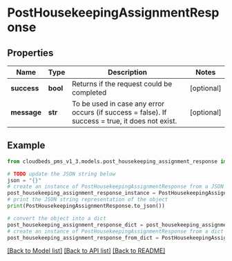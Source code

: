 # PostHousekeepingAssignmentResponse


## Properties

Name | Type | Description | Notes
------------ | ------------- | ------------- | -------------
**success** | **bool** | Returns if the request could be completed | [optional] 
**message** | **str** | To be used in case any error occurs (if success &#x3D; false). If success &#x3D; true, it does not exist. | [optional] 

## Example

```python
from cloudbeds_pms_v1_3.models.post_housekeeping_assignment_response import PostHousekeepingAssignmentResponse

# TODO update the JSON string below
json = "{}"
# create an instance of PostHousekeepingAssignmentResponse from a JSON string
post_housekeeping_assignment_response_instance = PostHousekeepingAssignmentResponse.from_json(json)
# print the JSON string representation of the object
print(PostHousekeepingAssignmentResponse.to_json())

# convert the object into a dict
post_housekeeping_assignment_response_dict = post_housekeeping_assignment_response_instance.to_dict()
# create an instance of PostHousekeepingAssignmentResponse from a dict
post_housekeeping_assignment_response_from_dict = PostHousekeepingAssignmentResponse.from_dict(post_housekeeping_assignment_response_dict)
```
[[Back to Model list]](../README.md#documentation-for-models) [[Back to API list]](../README.md#documentation-for-api-endpoints) [[Back to README]](../README.md)


